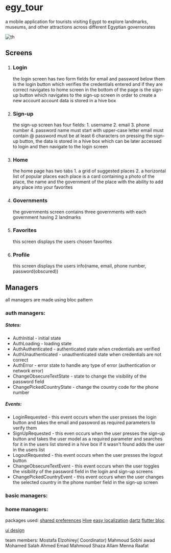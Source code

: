 # egy_tour

a mobile application for tourists visiting Egypt to explore landmarks, museums, and other attractions across different Egyptian governorates

![th](https://github.com/user-attachments/assets/7de6e0b7-42ab-4d28-b1b8-c69c9bb36702)

## Screens

1. ### Login
    the login screen has two form fields for email and password
    below them is the login button which verifies the credentials entered and if they are correct navigates to home screen
    in the bottom of the page is the sign-up button which navigates to the sign-up screen in order to create a new account
    account data is stored in a hive box
2. ### Sign-up
    the sign-up screen has four fields:
        1. username
        2. email
        3. phone number
        4. password
    name must start with upper-case letter
    email must contain @
    password must be at least 6 characters
    on pressing the sign-up button, the data is stored in a hive box which can be later accessed to login and then navigate to the login screen
3. ### Home
    the home page has two tabs
        1. a grid of suggested places 
        2. a horizontal list of popular places
    each place is a card containing a photo of the place, the name and the government of the place with the ability to add any place into your favorites
4. ### Governments
    the governments screen contains three governments with each government having 2 landmarks
5. ### Favorites
    this screen displays the users chosen favorites
6. ### Profile
    this screen displays the users info(name, email, phone number, password(obscured))

## Managers
all managers are made using bloc pattern
### auth managers:
##### States: 
* AuthInitial - initial state
* AuthLoading - loading state
* AuthAuthenticated - authenticated state when credentials are verified
* AuthUnauthenticated - unauthenticated state when credentials are not correct
* AuthError - error state to handle any type of error (authentication or network error)
* ChangeObsecureTextState - state to change the visibility of the password field
* ChangePickedCountryState - change the country code for the phone number


##### Events: 
* LoginRequested - this event occurs when the user presses the login button and takes the email and password as required parameters to verify them
* SignUpRequested - this even occurs when the user presses the sign-up button and takes the user model as a required parameter and searches for it in the users list stored in a hive box if it wasn't found adds the user in the users list 
* LogoutRequested - this event occurs when the user presses the logout button
* ChangeObsecureTextEvent - this event occurs when the user toggles the visibility of the password field in the login and sign-up screens
* ChangePickedCountryEvent - this event occurs when the user changes the selected country in the phone number field in the sign-up screen



### basic managers:



### home managers:




packages used:
[shared preferences]()
[Hive]()
[easy localization]()
[dartz]()
[flutter bloc]()



[ui design](https://www.figma.com/design/sBPzQg1RO0wmHxRJJHVtpZ/Egy-Tour?node-id=0-1&p=f&t=bnztC7PVr0QlNAls-0)

team members:
Mostafa Elzohirey( Coordinator)
Mahmoud Sobhi awad
Mohamed Salah
Ahmed Emad Mahmoud
Shaza Allam
Menna Raafat
